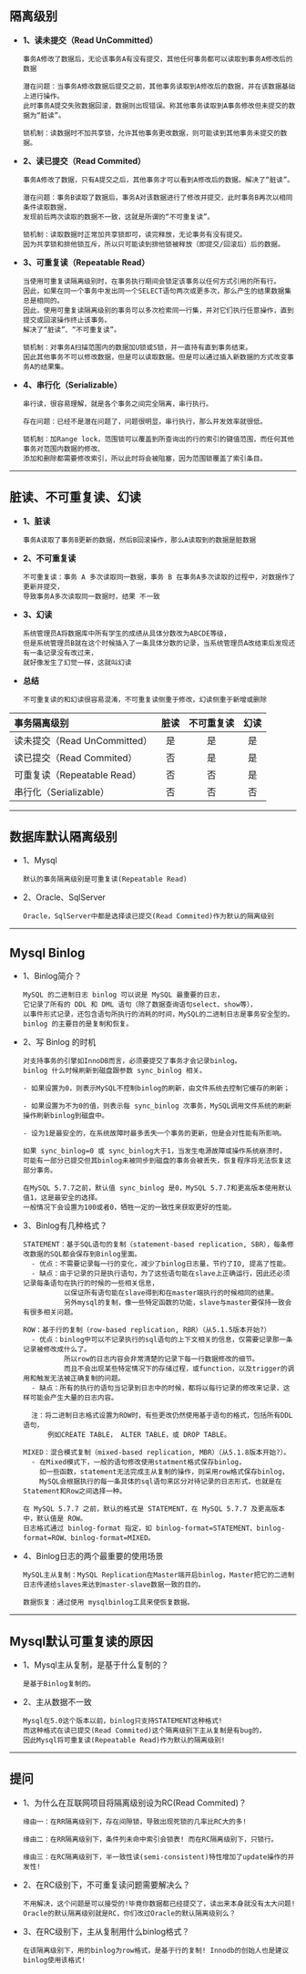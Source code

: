 ## 隔离级别
- **1、读未提交（Read UnCommitted）**
  ```
  事务A修改了数据后，无论该事务A有没有提交，其他任何事务都可以读取到事务A修改后的数据
  
  潜在问题：当事务A修改数据后提交之前，其他事务读取到A修改后的数据，并在该数据基础上进行操作。
  此时事务A提交失败数据回滚，数据则出现错误。称其他事务读取到A事务修改但未提交的数据为“脏读”。
  
  锁机制：读数据时不加共享锁，允许其他事务更改数据，则可能读到其他事务未提交的数据。  
- **2、读已提交（Read Commited）**
  ```
  事务A修改了数据，只有A提交之后，其他事务才可以看到A修改后的数据。解决了“脏读”。
    
  潜在问题：事务B读取了数据后，事务A对该数据进行了修改并提交，此时事务B再次以相同条件读取数据，
  发现前后两次读取的数据不一致，这就是所谓的“不可重复读”。
    
  锁机制：读取数据时正常加共享锁即可，读完释放，无论事务有没有提交。
  因为共享锁和排他锁互斥，所以只可能读到排他锁被释放（即提交/回滚后）后的数据。  
- **3、可重复读（Repeatable Read）**
  ```
  当使用可重复读隔离级别时，在事务执行期间会锁定该事务以任何方式引用的所有行。
  因此，如果在同一个事务中发出同一个SELECT语句两次或更多次，那么产生的结果数据集总是相同的。
  因此，使用可重复读隔离级别的事务可以多次检索同一行集，并对它们执行任意操作，直到提交或回滚操作终止该事务。
  解决了“脏读”、“不可重复读”。
  
  锁机制：对事务A扫描范围内的数据加U锁或S锁，并一直持有直到事务结束。
  因此其他事务不可以修改数据，但是可以读取数据。但是可以通过插入新数据的方式改变事务A的结果集。  
- **4、串行化（Serializable）**
  ```
  串行读，很容易理解，就是各个事务之间完全隔离，串行执行。

  存在问题：已经不是潜在问题了，问题很明显，串行执行，那么并发效率就很低。
  
  锁机制：加Range lock，范围锁可以覆盖到所查询出的行的索引的键值范围，而任何其他事务对范围内数据的修改、
  添加和删除都需要修改索引，所以此时将会被阻塞，因为范围锁覆盖了索引条目。  
---
## 脏读、不可重复读、幻读
- **1、脏读**
  ```
  事务A读取了事务B更新的数据，然后B回滚操作，那么A读取到的数据是脏数据
- **2、不可重复读**
  ```
  不可重复读：事务 A 多次读取同一数据，事务 B 在事务A多次读取的过程中，对数据作了更新并提交，
  导致事务A多次读取同一数据时，结果 不一致
- **3、幻读**
  ```
  系统管理员A将数据库中所有学生的成绩从具体分数改为ABCDE等级，
  但是系统管理员B就在这个时候插入了一条具体分数的记录，当系统管理员A改结束后发现还有一条记录没有改过来，
  就好像发生了幻觉一样，这就叫幻读
- **总结**
  ```
  不可重复读的和幻读很容易混淆，不可重复读侧重于修改，幻读侧重于新增或删除

|事务隔离级别 |  脏读 | 不可重复读 | 幻读 | 
|:----- | :----: | :----: | :----:|
|读未提交（Read UnCommitted）|  是 | 是 | 是|        
|读已提交（Read Commited）|  否 | 是 | 是|        
|可重复读（Repeatable Read）|  否 | 否 | 是 |       
|串行化（Serializable） | 否 | 否 | 否  |
--- 
## 数据库默认隔离级别
- 1、Mysql
  ```
  默认的事务隔离级别是可重复读(Repeatable Read)
- 2、Oracle、SqlServer
  ```
  Oracle，SqlServer中都是选择读已提交(Read Commited)作为默认的隔离级别
--- 
## Mysql Binlog

- 1、Binlog简介？
  ```
  MySQL 的二进制日志 binlog 可以说是 MySQL 最重要的日志，
  它记录了所有的 DDL 和 DML 语句（除了数据查询语句select、show等），
  以事件形式记录，还包含语句所执行的消耗的时间，MySQL的二进制日志是事务安全型的。
  binlog 的主要目的是复制和恢复。
  
- 2、写 Binlog 的时机
  ```
  对支持事务的引擎如InnoDB而言，必须要提交了事务才会记录binlog。
  binlog 什么时候刷新到磁盘跟参数 sync_binlog 相关。
  
  - 如果设置为0，则表示MySQL不控制binlog的刷新，由文件系统去控制它缓存的刷新；
  
  - 如果设置为不为0的值，则表示每 sync_binlog 次事务，MySQL调用文件系统的刷新操作刷新binlog到磁盘中。
  
  - 设为1是最安全的，在系统故障时最多丢失一个事务的更新，但是会对性能有所影响。
  
  如果 sync_binlog=0 或 sync_binlog大于1，当发生电源故障或操作系统崩溃时，
  可能有一部分已提交但其binlog未被同步到磁盘的事务会被丢失，恢复程序将无法恢复这部分事务。
  
  在MySQL 5.7.7之前，默认值 sync_binlog 是0，MySQL 5.7.7和更高版本使用默认值1，这是最安全的选择。
  一般情况下会设置为100或者0，牺牲一定的一致性来获取更好的性能。

- 3、Binlog有几种格式？
  ```
  STATEMENT：基于SQL语句的复制（statement-based replication, SBR），每条修改数据的SQL都会保存到Binlog里面。
    - 优点：不需要记录每一行的变化，减少了binlog日志量，节约了IO, 提高了性能。
    - 缺点：由于记录的只是执行语句，为了这些语句能在slave上正确运行，因此还必须记录每条语句在执行的时候的一些相关信息，
            以保证所有语句能在slave得到和在master端执行的时候相同的结果。
            另外mysql的复制，像一些特定函数的功能，slave与master要保持一致会有很多相关问题。
  
  ROW：基于行的复制（row-based replication, RBR）（从5.1.5版本开始?）
    - 优点：binlog中可以不记录执行的sql语句的上下文相关的信息，仅需要记录那一条记录被修改成什么了。
            所以row的日志内容会非常清楚的记录下每一行数据修改的细节。
            而且不会出现某些特定情况下的存储过程，或function，以及trigger的调用和触发无法被正确复制的问题。
    - 缺点：所有的执行的语句当记录到日志中的时候，都将以每行记录的修改来记录，这样可能会产生大量的日志内容。
  
    注：将二进制日志格式设置为ROW时，有些更改仍然使用基于语句的格式，包括所有DDL语句，
        例如CREATE TABLE， ALTER TABLE，或 DROP TABLE。
    
  MIXED：混合模式复制（mixed-based replication, MBR）（从5.1.8版本开始?）。
    - 在Mixed模式下，一般的语句修改使用statment格式保存binlog，
      如一些函数，statement无法完成主从复制的操作，则采用row格式保存binlog，
      MySQL会根据执行的每一条具体的sql语句来区分对待记录的日志形式，也就是在Statement和Row之间选择一种。
  
  在 MySQL 5.7.7 之前，默认的格式是 STATEMENT，在 MySQL 5.7.7 及更高版本中，默认值是 ROW。
  日志格式通过 binlog-format 指定，如 binlog-format=STATEMENT、binlog-format=ROW、binlog-format=MIXED。
- 4、Binlog日志的两个最重要的使用场景
  ```
  MySQL主从复制：MySQL Replication在Master端开启binlog，Master把它的二进制日志传递给slaves来达到master-slave数据一致的目的。
  
  数据恢复：通过使用 mysqlbinlog工具来使恢复数据。
--- 
## Mysql默认可重复读的原因
- 1、Mysql主从复制，是基于什么复制的？
  ```
  是基于Binlog复制的。
  
- 2、主从数据不一致
  ```
  Mysql在5.0这个版本以前，binlog只支持STATEMENT这种格式!
  而这种格式在读已提交(Read Commited)这个隔离级别下主从复制是有bug的，
  因此Mysql将可重复读(Repeatable Read)作为默认的隔离级别!
--- 
## 提问
- 1、为什么在互联网项目将隔离级别设为RC(Read Commited)？
  ```
  缘由一：在RR隔离级别下，存在间隙锁，导致出现死锁的几率比RC大的多!
  
  缘由二：在RR隔离级别下，条件列未命中索引会锁表! 而在RC隔离级别下，只锁行。
  
  缘由三：在RC隔离级别下，半一致性读(semi-consistent)特性增加了update操作的并发性!
  
- 2、在RC级别下，不可重复读问题需要解决么？
  ```
  不用解决，这个问题是可以接受的!毕竟你数据都已经提交了，读出来本身就没有太大问题!
  Oracle的默认隔离级别就是RC，你们改过Oracle的默认隔离级别么？
- 3、在RC级别下，主从复制用什么binlog格式？
  ```
  在该隔离级别下，用的binlog为row格式，是基于行的复制! Innodb的创始人也是建议binlog使用该格式!